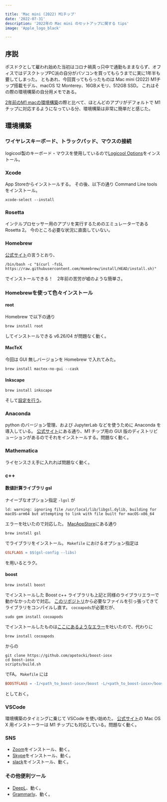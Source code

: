 ```yaml
---

title: 'Mac mini (2022) M1チップ'
date: '2022-07-31'
description: '2022年の Mac mini のセットアップに関する tips'
image: 'Apple_logo_black'

---
```


## 序説

ポスドクとして雇われ始めた当初はコロナ禍真っ只中で通勤もままならず、オフィスではデスクトップPC派の自分がパソコンを買ってもらうまでに実に1年半も要してしまった。
ともあれ、今回買ってもらったものは Mac mini (2022) M1チップ搭載モデル、macOS 12 Monterey、16GBメモリ、512GB SSD。
これはその際の環境構築の自分用メモである。

[2年前のM1 macの環境構築](macbookair2020.html)の際と比べて、ほとんどのアプリがデフォルトで M1 チップに対応するようになっている分、環境構築は非常に簡単だと感じた。

## 環境構築

### ワイヤレスキーボード、トラックパッド、マウスの接続

logicool製のキーボード・マウスを使用しているので[Logicool Options](https://www.logicool.co.jp/ja-jp/product/options)をインストール。

### Xcode

App Storeからインストールする。
その後、以下の通り Command Line tools をインストール。

``` shell
xcode-select --install
```

### Rosetta

インテルプロセッサー用のアプリを実行するためのエミュレーターである Rosetta 2。
今のところ必要な状況に直面していない。

### Homebrew

[公式サイト](https://brew.sh/index_ja)の言うとおり、

``` shell
/bin/bash -c "$(curl -fsSL https://raw.githubusercontent.com/Homebrew/install/HEAD/install.sh)"
```

でインストールできる！　2年前の苦労が嘘のような簡単さ。

### Homebrewを使って色々インストール

#### root

Homebrew で以下の通り

``` shell
brew install root
```

してインストールできる v6.26/04 が問題なく動く。

#### MacTeX

今回は GUI 無しバージョンを Homebrew で入れてみた。

``` shell
brew install mactex-no-gui --cask
```

#### Inkscape

``` shell
brew install inkscape
```

そして[設定を行う](inkscape.html)。

### Anaconda

python のバージョン管理、および JupyterLab などを使うために Anaconda を導入している。
[公式サイト](https://www.anaconda.com/products/distribution#Downloads)にある通り、M1 チップ用の GUI 版のディストリビューションがあるのでそれをインストールする。問題なく動く。

### Mathematica

ライセンスさえ手に入れれば問題なく動く。

### c++

#### 数値計算ライブラリ gsl

ナイーブなオプション指定 `-lgsl` が

``` shell
ld: warning: ignoring file /usr/local/lib/libgsl.dylib, building for macOS-arm64 but attempting to link with file built for macOS-x86_64
```

エラーを吐いたので対応した。
[MacAppStore](https://macappstore.org/gsl/)にある通り

``` shell
brew install gsl
```

でライブラリをインストール。
`Makefile` におけるオプション指定は

``` makefile
GSLFLAGS = $$(gsl-config --libs)
```

を用いるとラク。

#### boost

``` shell
brew install boost
```

でインストールした Boost c++ ライブラリも上記と同様のライブラリエラーで動かなかったので対応。
[このリポジトリ](https://github.com/apotocki/boost-iosx)から必要なファイルを引っ張ってきてライブラリをコンパイルし直す。
`cocoapods`が必要だが、

``` shell
sudo gem install cocoapods
```

でインストールしたものは[ここにあるようなエラー](https://stackoverflow.com/questions/64901180/how-to-run-cocoapods-on-apple-silicon-m1)を吐いたので、代わりに

``` shell
brew install cocoapods
```

からの

``` shell
git clone https://github.com/apotocki/boost-iosx
cd boost-iosx
scripts/build.sh
```

でFA。
`Makefile` には

``` makefile
BOOSTFLAGS = -I/<path_to_boost-iosx>/boost -L/<path_to_boost-iosx>/boost/stage/macosx/lib
```

としておく。

### VSCode

環境構築のタイミングに乗じて VSCode を使い始めた。
[公式サイト](https://code.visualstudio.com/download)の Mac OS X 用インストーラーは M1 チップにも対応している。問題なく動く。

### SNS

* [Zoom](https://zoom.us/download)をインストール、動く。
* [Skype](https://www.skype.com/ja/get-skype/)をインストール、動く。
* [slack](https://slack.com/downloads/mac)をインストール、動く。

### その他便利ツール

* [DeepL](https://www.deepl.com/app)、動く。
* [Grammarly](https://www.grammarly.com/desktop/mac)、動く。
